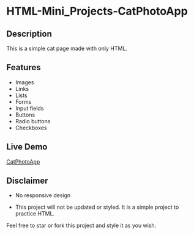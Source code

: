 # HTML-Mini_Projects-CatPhotoApp

## Description

This is a simple cat page made with only HTML.

## Features

-   Images
-   Links
-   Lists
-   Forms
-   Input fields
-   Buttons
-   Radio buttons
-   Checkboxes

## Live Demo

[CatPhotoApp](https://eddking-qs.github.io/HTML-Mini_Projects-CatPhotoApp/)

## Disclaimer

-   No responsive design

-   This project will not be updated or styled. It is a simple project to practice HTML.

Feel free to star or fork this project and style it as you wish.
